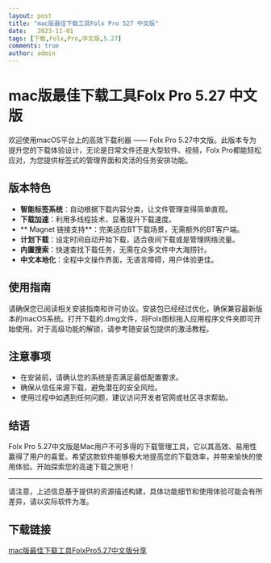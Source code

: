 ```yaml
---
layout: post
title: "mac版最佳下载工具Folx Pro 527 中文版"
date:   2023-11-01
tags: [下载,Folx,Pro,中文版,5.27]
comments: true
author: admin
---
```

# mac版最佳下载工具Folx Pro 5.27 中文版

欢迎使用macOS平台上的高效下载利器 —— Folx Pro 5.27中文版。此版本专为提升您的下载体验设计，无论是日常文件还是大型软件、视频，Folx Pro都能轻松应对，为您提供标签式的管理界面和灵活的任务安排功能。

## 版本特色

- **智能标签系统**：自动根据下载内容分类，让文件管理变得简单直观。
- **下载加速**：利用多线程技术，显著提升下载速度。
- ** Magnet 链接支持**：完美适应BT下载场景，无需额外的BT客户端。
- **计划下载**：设定时间自动开始下载，适合夜间下载或是管理网络流量。
- **内置搜索**：快速查找下载任务，无需在众多文件中大海捞针。
- **中文本地化**：全程中文操作界面，无语言障碍，用户体验更佳。

## 使用指南

请确保您已阅读相关安装指南和许可协议。安装包已经经过优化，确保兼容最新版本的macOS系统。打开下载的.dmg文件，将Folx图标拖入应用程序文件夹即可开始使用。对于高级功能的解锁，请参考随安装包提供的激活教程。

## 注意事项

- 在安装前，请确认您的系统是否满足最低配置要求。
- 确保从信任来源下载，避免潜在的安全风险。
- 使用过程中如遇到任何问题，建议访问开发者官网或社区寻求帮助。

## 结语

Folx Pro 5.27中文版是Mac用户不可多得的下载管理工具，它以其高效、易用性赢得了用户的喜爱。希望这款软件能够极大地提高您的下载效率，并带来愉快的使用体验。开始探索您的高速下载之旅吧！

---

请注意，上述信息基于提供的资源描述构建，具体功能细节和使用体验可能会有所差异，请以实际软件为准。

## 下载链接

[mac版最佳下载工具FolxPro5.27中文版分享](https://pan.quark.cn/s/0777821ec82a)
